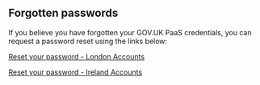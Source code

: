 ## Forgotten passwords

If you believe you have forgotten your GOV.UK PaaS credentials, you can request a password reset using the links below:

[Reset your password - London Accounts](https://login.london.cloud.service.gov.uk/forgot_password)

[Reset your password - Ireland Accounts](https://login.cloud.service.gov.uk/forgot_password)
